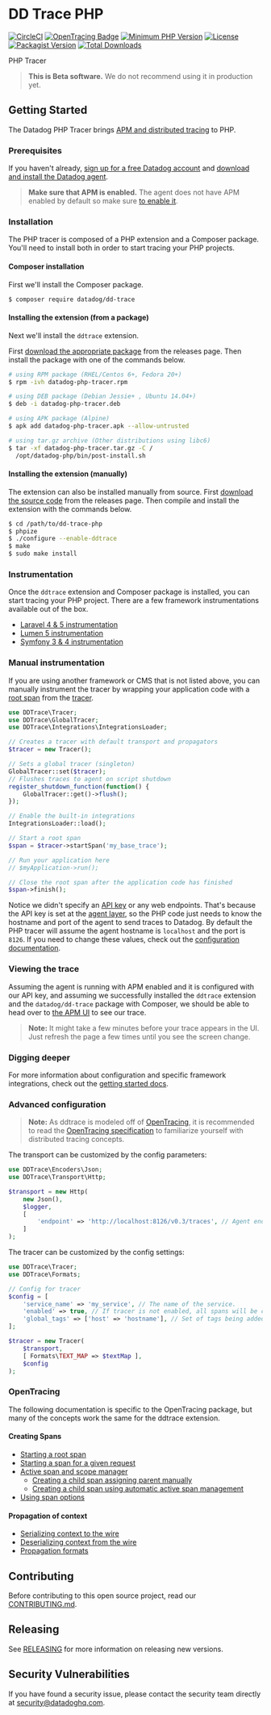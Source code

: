 # DD Trace PHP

[![CircleCI](https://circleci.com/gh/DataDog/dd-trace-php/tree/master.svg?style=svg)](https://circleci.com/gh/DataDog/dd-trace-php/tree/master)
[![OpenTracing Badge](https://img.shields.io/badge/OpenTracing-enabled-blue.svg)](http://opentracing.io)
[![Minimum PHP Version](https://img.shields.io/badge/php-%3E%3D%205.6-8892BF.svg)](https://php.net/)
[![License](https://img.shields.io/badge/License-BSD%203--Clause-blue.svg)](LICENSE)
[![Packagist Version](https://img.shields.io/packagist/v/datadog/dd-trace.svg)](https://packagist.org/packages/datadog/dd-trace)
[![Total Downloads](https://img.shields.io/packagist/dt/datadog/dd-trace.svg)](https://packagist.org/packages/datadog/dd-trace)

PHP Tracer

> **This is Beta software.** We do not recommend using it in production yet.

## Getting Started

The Datadog PHP Tracer brings [APM and distributed tracing](https://docs.datadoghq.com/tracing/) to PHP.

### Prerequisites

If you haven't already, [sign up for a free Datadog account](https://www.datadoghq.com/) and [download and install the Datadog agent](https://docs.datadoghq.com/tracing/setup/?tab=agent630).

> **Make sure that APM is enabled.** The agent does not have APM enabled by default so make sure [to enable it](https://docs.datadoghq.com/tracing/setup/?tab=agent630#agent-configuration).

### Installation

The PHP tracer is composed of a PHP extension and a Composer package. You'll need to install both in order to start tracing your PHP projects.

#### Composer installation

First we'll install the Composer package.

```bash
$ composer require datadog/dd-trace
```

#### Installing the extension (from a package)

Next we'll install the `ddtrace` extension.

First [download the appropriate package](https://github.com/DataDog/dd-trace-php/releases) from the releases page. Then install the package with one of the commands below.

```bash
# using RPM package (RHEL/Centos 6+, Fedora 20+)
$ rpm -ivh datadog-php-tracer.rpm

# using DEB package (Debian Jessie+ , Ubuntu 14.04+)
$ deb -i datadog-php-tracer.deb

# using APK package (Alpine)
$ apk add datadog-php-tracer.apk --allow-untrusted

# using tar.gz archive (Other distributions using libc6)
$ tar -xf datadog-php-tracer.tar.gz -C /
  /opt/datadog-php/bin/post-install.sh
```

#### Installing the extension (manually)

The extension can also be installed manually from source. First [download the source code](https://github.com/DataDog/dd-trace-php/releases) from the releases page. Then compile and install the extension with the commands below.

```bash
$ cd /path/to/dd-trace-php
$ phpize
$ ./configure --enable-ddtrace
$ make
$ sudo make install
```

### Instrumentation

Once the `ddtrace` extension and Composer package is installed, you can start tracing your PHP project. There are a few framework instrumentations available out of the box.

* [Laravel 4 & 5 instrumentation](docs/getting_started.md#laravel-integration)
* [Lumen 5 instrumentation](docs/getting_started.md#lumen-integration)
* [Symfony 3 & 4 instrumentation](docs/getting_started.md#symfony-integration)

### Manual instrumentation

If you are using another framework or CMS that is not listed above, you can manually instrument the tracer by wrapping your application code with a [root span](https://docs.datadoghq.com/tracing/visualization/#spans) from the [tracer](https://docs.datadoghq.com/tracing/visualization/#trace).

```php
use DDTrace\Tracer;
use DDTrace\GlobalTracer;
use DDTrace\Integrations\IntegrationsLoader;

// Creates a tracer with default transport and propagators
$tracer = new Tracer();

// Sets a global tracer (singleton)
GlobalTracer::set($tracer);
// Flushes traces to agent on script shutdown
register_shutdown_function(function() {
    GlobalTracer::get()->flush();
});

// Enable the built-in integrations
IntegrationsLoader::load();

// Start a root span
$span = $tracer->startSpan('my_base_trace');

// Run your application here
// $myApplication->run();

// Close the root span after the application code has finished
$span->finish();
```

Notice we didn't specify an [API key](https://app.datadoghq.com/account/settings#api) or any web endpoints. That's because the API key is set at the [agent layer](https://docs.datadoghq.com/agent/?tab=agentv6), so the PHP code just needs to know the hostname and port of the agent to send traces to Datadog. By default the PHP tracer will assume the agent hostname is `localhost` and the port is `8126`. If you need to change these values, check out the [configuration documentation](docs/getting_started.md#configuration).

### Viewing the trace

Assuming the agent is running with APM enabled and it is configured with our API key, and assuming we successfully installed the `ddtrace` extension and the `datadog/dd-trace` package with Composer, we should be able to head over to [the APM UI](https://app.datadoghq.com/apm/services) to see our trace.

> **Note:** It might take a few minutes before your trace appears in the UI. Just refresh the page a few times until you see the screen change.

### Digging deeper

For more information about configuration and specific framework integrations, check out the [getting started docs](docs/getting_started.md).

### Advanced configuration

> **Note:** As ddtrace is modeled off of [OpenTracing](https://opentracing.io/), it is recommended to read the [OpenTracing specification](https://github.com/opentracing/specification/blob/master/specification.md) to familiarize yourself with distributed tracing concepts.

The transport can be customized by the config parameters:

```php
use DDTrace\Encoders\Json;
use DDTrace\Transport\Http;

$transport = new Http(
    new Json(),
    $logger,
    [
        'endpoint' => 'http://localhost:8126/v0.3/traces', // Agent endpoint
    ]
);
```

The tracer can be customized by the config settings:

```php
use DDTrace\Tracer;
use DDTrace\Formats;

// Config for tracer
$config = [
    'service_name' => 'my_service', // The name of the service.
    'enabled' => true, // If tracer is not enabled, all spans will be created as noop.
    'global_tags' => ['host' => 'hostname'], // Set of tags being added to every span.
];

$tracer = new Tracer(
    $transport,
    [ Formats\TEXT_MAP => $textMap ],
    $config
);
```

### OpenTracing

The following documentation is specific to the OpenTracing package, but many of the concepts work the same for the ddtrace extension.

#### Creating Spans

- [Starting a root span](https://github.com/opentracing/opentracing-php#starting-an-empty-trace-by-creating-a-root-span)
- [Starting a span for a given request](https://github.com/opentracing/opentracing-php#creating-a-span-given-an-existing-request)
- [Active span and scope manager](https://github.com/opentracing/opentracing-php#active-spans-and-scope-manager)
  - [Creating a child span assigning parent manually](https://github.com/opentracing/opentracing-php#creating-a-child-span-assigning-parent-manually)
  - [Creating a child span using automatic active span management](https://github.com/opentracing/opentracing-php#creating-a-child-span-using-automatic-active-span-management)
- [Using span options](https://github.com/opentracing/opentracing-php#using-span-options)

#### Propagation of context

- [Serializing context to the wire](https://github.com/opentracing/opentracing-php#serializing-to-the-wire)
- [Deserializing context from the wire](https://github.com/opentracing/opentracing-php#deserializing-from-the-wire)
- [Propagation formats](https://github.com/opentracing/opentracing-php#propagation-formats)

## Contributing

Before contributing to this open source project, read our [CONTRIBUTING.md](CONTRIBUTING.md).

## Releasing

See [RELEASING](RELEASING.md) for more information on releasing new versions.

## Security Vulnerabilities

If you have found a security issue, please contact the security team directly at [security@datadoghq.com](mailto:security@datadoghq.com).
